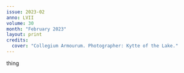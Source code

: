 ```yaml
---
issue: 2023-02
anno: LVII
volume: 30
month: "February 2023"
layout: print
credits:
  cover: "Collegium Armourum. Photographer: Kytte of the Lake."
---
```

thing